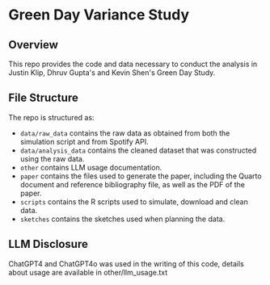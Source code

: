 # Green Day Variance Study

## Overview

This repo provides the code and data necessary to conduct the analysis in Justin Klip, Dhruv Gupta's and Kevin Shen's Green Day Study.


## File Structure

The repo is structured as:

-   `data/raw_data` contains the raw data as obtained from both the simulation script and from Spotify API.
-   `data/analysis_data` contains the cleaned dataset that was constructed using the raw data.
-   `other` contains LLM usage documentation.
-   `paper` contains the files used to generate the paper, including the Quarto document and reference bibliography file, as well as the PDF of the paper. 
-   `scripts` contains the R scripts used to simulate, download and clean data.
-   `sketches` contains the sketches used when planning the data.

## LLM Disclosure
ChatGPT4 and ChatGPT4o was used in the writing of this code, details about usage are available in other/llm_usage.txt
